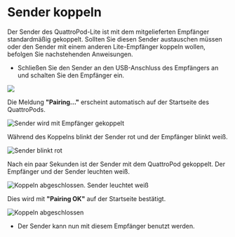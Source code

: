 # Sender koppeln

Der Sender des QuattroPod-Lite ist mit dem mitgelieferten Empfänger standardmäßig gekoppelt. Sollten Sie diesen Sender austauschen müssen oder den Sender mit einem anderen Lite-Empfänger koppeln wollen, befolgen Sie nachstehenden Anweisungen.

* Schließen Sie den Sender an den USB-Anschluss des Empfängers an und schalten Sie den Empfänger ein.

![](/assets/img/Pairing2_lite.png)

Die Meldung **"Pairing..."** erscheint automatisch auf der Startseite des QuattroPods.

![Sender wird mit Empfänger gekoppelt](/assets/img/Pairing3.jpg)

Während des Koppelns blinkt der Sender rot und der Empfänger blinkt weiß.

![Sender blinkt rot](/assets/img/Pairing4.png)

Nach ein paar Sekunden ist der Sender mit dem QuattroPod gekoppelt. Der Empfänger und der Sender leuchten weiß. 

![Koppeln abgeschlossen. Sender leuchtet weiß](/assets/img/Transmitter_white.png)

Dies wird mit **"Pairing OK"** auf der Startseite bestätigt.

![Koppeln abgeschlossen](/assets/img/Pairing5.jpg)

* Der Sender kann nun mit diesem Empfänger benutzt werden.






